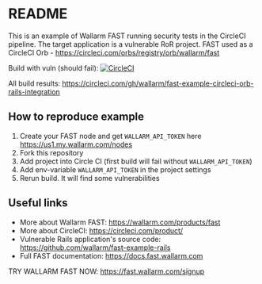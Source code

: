 # README

This is an example of Wallarm FAST running security tests in the CircleCI pipeline. The target application is a vulnerable RoR project. FAST used as a CircleCI Orb - https://circleci.com/orbs/registry/orb/wallarm/fast


Build with vuln (should fail): [![CircleCI](https://circleci.com/gh/wallarm/fast-example-circleci-orb-rails-integration/tree/master.svg?style=svg)](https://circleci.com/gh/wallarm/fast-example-circleci-orb-rails-integration/tree/master)

All build results: https://circleci.com/gh/wallarm/fast-example-circleci-orb-rails-integration

## How to reproduce example

1. Create your FAST node and get `WALLARM_API_TOKEN` here https://us1.my.wallarm.com/nodes
2. Fork this repository
3. Add project into Circle CI (first build will fail without `WALLARM_API_TOKEN`)
4. Add env-variable `WALLARM_API_TOKEN` in the project settings 
5. Rerun build. It will find some vulnerabilities

## Useful links

- More about Wallarm FAST: https://wallarm.com/products/fast
- More about CircleCI: https://circleci.com/product/
- Vulnerable Rails application's source code: https://github.com/wallarm/fast-example-rails
- Full FAST documentation: https://docs.fast.wallarm.com

TRY WALLARM FAST NOW: https://fast.wallarm.com/signup
